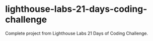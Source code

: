 # lighthouse-labs-21-days-coding-challenge
Complete project from Lighthouse Labs 21 Days of Coding Challenge. 
